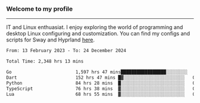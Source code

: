 ### Welcome to my profile

---

IT and Linux enthuasiat. I enjoy exploring the world of programming and desktop Linux configuring and customization. You can find my configs and scripts for Sway and Hyprland [here](https://github.com/uroborosq/mess-of-linux-configurations).

<!-- <div display="block">
 	<img align="left" width="48%" alt="isocalendar" src=".github/metrics/isocalendar_metrics.svg" />
	<img align="center" width="48%" alt="contributions" src=".github/metrics/contributions_metrics.svg" />
	<img align="center" alt="languages" src=".github/metrics/languages_metrics.svg" />
</div> -->

<!-- ![](https://komarev.com/ghpvc/?username=uroborosq&color=success&style=flat-square) -->
<!-- [](https://img.shields.io/github/last-commit/uroborosq/uroborosq?label=Profile%20updated&style=flat-square) -->

<!--START_SECTION:waka-->

```txt
From: 13 February 2023 - To: 24 December 2024

Total Time: 2,348 hrs 13 mins

Go                        1,597 hrs 47 mins█████████████████░░░░░░░░   67.37 %
Dart                      152 hrs 47 mins █▓░░░░░░░░░░░░░░░░░░░░░░░   06.44 %
Python                    84 hrs 28 mins  █░░░░░░░░░░░░░░░░░░░░░░░░   03.56 %
TypeScript                76 hrs 38 mins  ▓░░░░░░░░░░░░░░░░░░░░░░░░   03.23 %
Lua                       68 hrs 55 mins  ▓░░░░░░░░░░░░░░░░░░░░░░░░   02.91 %
```

<!--END_SECTION:waka-->
